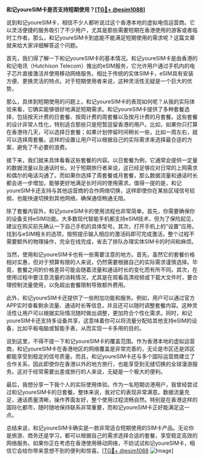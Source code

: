 **和记youreSIM卡是否支持短期使用？[[TG💪+ @esim1088](https://t.me/s/esim1088)]**

说到和记youreSIM卡，相信不少人都听说过这个香港本地的虚拟电信运营商。它以灵活便捷的服务吸引了不少用户，尤其是那些需要短期在香港使用的游客或者临时工作者。那么，和记youreSIM卡到底能不能满足短期使用的需求呢？这篇文章就来给大家详细解答这个问题。

首先，我们得了解一下和记youreSIM卡的基本情况。和记youreSIM卡是由香港的和记电讯（Hutchison Telecom）推出的eSIM服务，它允许用户通过手机内的电子芯片直接激活并使用移动网络服务。相比于传统的实体SIM卡，eSIM具有安装方便、更换灵活的特点。对于短期使用者来说，这种灵活性无疑是一个巨大的优势。

那么，具体到短期使用的问题上，和记youreSIM卡的表现如何呢？从我的实际体验来看，它确实能够很好地满足短期需求。和记youreSIM卡提供了多种套餐选择，包括按天计费的日套餐、按周计费的周套餐以及按月计费的月套餐。这些套餐的设计非常人性化，特别适合那些只是短暂逗留香港的用户。比如，如果你只打算在香港待几天，可以选择日套餐；如果计划停留时间稍长一些，比如一周左右，就可以选择周套餐。这样的设置让用户可以根据自己的实际需求来选择最合适的方案，避免了不必要的浪费。

接下来，我们就来具体看看这些套餐的内容。以日套餐为例，它通常会提供一定量的数据流量以及通话时长。对于短期旅行者来说，这已经足够应对日常的上网需求和偶尔的电话沟通了。而如果你选择了周套餐或月套餐，那么数据流量和通话时长都会进一步增加，能够更好地满足长时间的使用需求。值得一提的是，和记youreSIM卡还支持与其他运营商的合作网络切换，这样即使你在某些区域信号较弱，也能快速切换到其他网络，确保通信畅通无阻。

除了套餐内容外，和记youreSIM卡的使用流程也非常简单。首先，你需要确保你的设备支持eSIM功能。大多数现代智能手机都支持eSIM技术，但为了保险起见，建议在购买前先确认一下自己手机的具体型号。其次，打开手机上的“设置”应用，找到与eSIM相关的选项，按照提示输入相应的激活码即可完成激活。整个过程不需要额外的物理操作，完全在线完成，省去了排队办理实体SIM卡的时间和麻烦。

当然，使用和记youreSIM卡也有一些需要注意的地方。首先，虽然它的套餐价格相对实惠，但对于预算有限的人来说，仍然需要根据自己的实际需求谨慎选择。毕竟，套餐之间的价格差异可能会随着流量和通话时长的变化而有所不同。其次，在使用过程中要注意流量的消耗情况，尤其是在观看高清视频或下载大文件时，要合理控制流量使用，以免超出套餐限制导致额外费用。

此外，和记youreSIM卡还提供了一些附加功能和服务。例如，用户可以通过官方APP实时查看剩余流量、通话时长等信息，并且还可以随时调整套餐内容。这种灵活性让用户可以根据实际情况随时做出调整，更加符合个性化需求。同时，和记youreSIM卡还支持多设备共享，这意味着你可以将流量分配给其他支持eSIM的设备，比如平板电脑或智能手表，从而实现一卡多用的目的。

说到这里，不得不提一下和记youreSIM卡的覆盖范围。作为香港本地的虚拟运营商，和记youreSIM卡在香港地区的网络覆盖是非常完善的，无论是市区还是郊区都能享受到稳定的信号质量。而且，和记youreSIM卡还与多个国际运营商建立了合作关系，因此即使你在香港以外的地方旅行，也能享受到无缝切换的全球漫游服务。这对于经常需要出差或旅行的人来说，无疑是一个极大的便利。

最后，我想分享一下我个人的实际使用体验。作为一名短期访港用户，我曾经尝试过和记youreSIM卡的日套餐。整体来说，我对它的表现非常满意。数据流量充足，通话质量清晰，操作界面友好，整个使用过程流畅自然。特别是在香港这样的国际化都市，随时随地保持联系非常重要，而和记youreSIM卡正好能满足这一点。

总结来说，和记youreSIM卡确实是一款非常适合短期使用的SIM卡产品。无论你是旅游、商务还是学习，都可以根据自己的需求选择合适的套餐，享受稳定高效的网络服务。如果你正在考虑在香港使用移动网络，不妨试试和记youreSIM卡，相信它会给你带来意想不到的便利和惊喜。[[TG💪+ @esim1088](https://t.me/s/esim1088) ![Image](https://i.postimg.cc/4NQfJmqS/Snipaste-2025-05-13-00-14-12.png)]